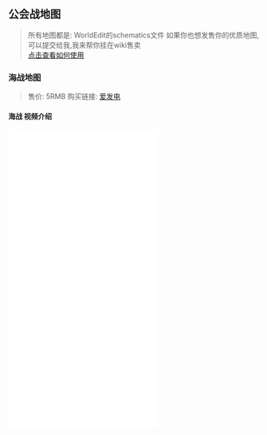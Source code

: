 ## 公会战地图

> 所有地图都是: WorldEdit的schematics文件
> 如果你也想发售你的优质地图,可以提交给我,我来帮你挂在wiki售卖    
> [点击查看如何使用](https://www.mcbbs.net/thread-995134-1-1.html)

### 海战地图
>  售价: 5RMB 购买链接: [爱发电](https://afdian.net/item?plan_id=3cc8868c7f7511ec8e8652540025c377)
#### 海战 视频介绍
<iframe src="//player.bilibili.com/player.html?aid=635699110&bvid=BV1mb4y1H7wk&cid=486450073&page=1" scrolling="no" border="0" frameborder="no" framespacing="0" allowfullscreen="true" height="600px"> </iframe>

